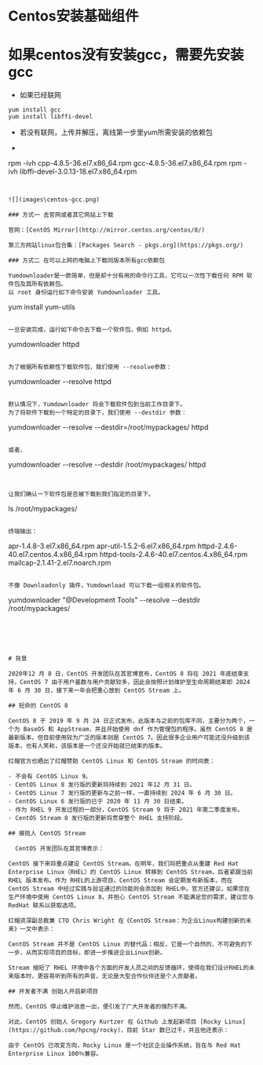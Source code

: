 # Centos安装基础组件

# 如果centos没有安装gcc，需要先安装gcc

- 如果已经联网

```
yum install gcc
yum install libffi-devel
```

- 若没有联网，上传并解压，离线第一步里yum所需安装的依赖包

- ```
rpm -ivh cpp-4.8.5-36.el7.x86_64.rpm  gcc-4.8.5-36.el7.x86_64.rpm 
  rpm -ivh libffi-devel-3.0.13-18.el7.x86_64.rpm 
  ```
  

![](images\centos-gcc.png)

### 方式一 去官网或者其它网站上下载

官网：[CentOS Mirror](http://mirror.centos.org/centos/8/)

第三方网站linux包合集：[Packages Search - pkgs.org](https://pkgs.org/)

### 方式二 在可以上网的电脑上下载同版本所有gcc依赖包

Yumdownloader是一款简单，但是却十分有用的命令行工具，它可以一次性下载任何 RPM 软件包及其所有依赖包。
以 root 身份运行如下命令安装 Yumdownloader 工具。

```
yum install yum-utils
```

一旦安装完成，运行如下命令去下载一个软件包，例如 httpd。

```
yumdownloader httpd
```

为了根据所有依赖性下载软件包，我们使用 --resolve参数：

```
yumdownloader --resolve httpd
```

默认情况下，Yumdownloader 将会下载软件包到当前工作目录下。
为了将软件下载到一个特定的目录下，我们使用 --destdir 参数：

```
yumdownloader --resolve --destdir=/root/mypackages/ httpd
```

或者，

```
yumdownloader --resolve --destdir /root/mypackages/ httpd
```


让我们确认一下软件包是否被下载到我们指定的目录下。

```
ls /root/mypackages/
```

终端输出：

```
apr-1.4.8-3.el7.x86_64.rpm
apr-util-1.5.2-6.el7.x86_64.rpm
httpd-2.4.6-40.el7.centos.4.x86_64.rpm
httpd-tools-2.4.6-40.el7.centos.4.x86_64.rpm
mailcap-2.1.41-2.el7.noarch.rpm
```

不像 Downloadonly 插件，Yumdownload 可以下载一组相关的软件包。

```
yumdownloader "@Development Tools" --resolve --destdir /root/mypackages/
```





# 背景

2020年12 月 8 日，CentOS 开发团队在其官博宣布，CentOS 8 将在 2021 年底结束支持，CentOS 7 由于用户基数与用户贡献较多，因此会按照计划维护至生命周期结束即 2024 年 6 月 30 日，接下来一年会把重心放到 CentOS Stream 上。

## 短命的 CentOS 8

CentOS 8 于 2019 年 9 月 24 日正式发布，此版本与之前的包库不同，主要分为两个，一个为 BaseOS 和 AppStream，并且开始使用 dnf 作为管理包的程序。虽然 CentOS 8 是最新版本，但目前使用较为广泛的版本则是 CentOS 7。因此很多企业用户可能还没升级到该版本，也有人笑称，该版本是一个还没开始就已结束的版本。

红帽官方也晒出了红帽赞助 CentOS Linux 和 CentOS Stream 的时间表：

- 不会有 CentOS Linux 9。
- CentOS Linux 8 发行版的更新将持续到 2021 年12 月 31 日。
- CentOS Linux 7 发行版的更新与之前一样，一直持续到 2024 年 6 月 30 日。
- CentOS Linux 6 发行版的已于 2020 年 11 月 30 日结束。
- 作为 RHEL 9 开发过程的一部分，CentOS Stream 9 将于 2021 年第二季度发布。
- CentOS Stream 8 发行版的更新将贯穿整个 RHEL 支持阶段。

## 接班人 CentOS Stream

  CentOS 开发团队在其官博表示：

CentOS 接下来将重点建设 CentOS Stream。在明年，我们将把重点从重建 Red Hat Enterprise Linux（RHEL）的 CentOS Linux 转移到 CentOS Stream，后者紧跟当前 RHEL 版本发布。作为 RHEL的上游项目，CentOS Stream 会定期发布新版本，而在 CentOS Stream 中经过实践与验证通过的功能则会添加到 RHEL中。官方还建议，如果您在生产环境中使用 CentOS Linux 8，并担心 CentOS Stream 不能满足您的需求，建议您与 RedHat 联系以获取选项。

红帽资深副总裁兼 CTO Chris Wright 在《CentOS Stream：为企业Linux构建创新的未来》一文中表示：

CentOS Stream 并不是 CentOS Linux 的替代品；相反，它是一个自然的、不可避免的下一步，从而实现项目的目标，即进一步推进企业Linux创新。

Stream 缩短了 RHEL 环境中各个方面的开发人员之间的反馈循环，使得在我们设计RHEL的未来版本时，更容易听到所有的声音，无论是大型合作伙伴还是个人贡献者。

## 开发者不满 创始人开启新项目

然而，CentOS 停止维护消息一出，便引发了广大开发者的强烈不满。

对此，CentOS 创始人 Gregory Kurtzer 在 Github 上发起新项目 [Rocky Linux](https://github.com/hpcng/rocky)，目前 Star 数已过千，并且他还表示：

由于 CentOS 已改变方向，Rocky Linux 是一个社区企业操作系统，旨在与 Red Hat Enterprise Linux 100％兼容。